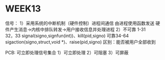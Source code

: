 # WEEK13

信号：
1）采用系统的中断机制（硬件控制）进程间通信
  由进程使用函数发送
    硬件产生消息->内核中排队转发->用户接收信息并处理进程
2）不可靠 1-31    
  32，33
  signal(signo,signfun(int))、kill(pid,signo)
    可靠34-64
  sigaction(signo,struct,void *)、raise(pid,signo)
  区别：能否被用户全部收到
  
  
PCB:
可立即处理信号集合
  1）可立即处理
  2）可阻塞
  3）可屏蔽